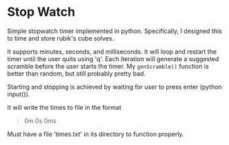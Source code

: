 # Stop Watch

Simple stopwatch timer implemented in python.
Specifically, I designed this to time and store rubik's cube solves.

It supports minutes, seconds, and milliseconds.
It will loop and restart the timer until the user quits using 'q'.
Each iteration will generate a suggested scramble before the user starts the timer.
My `genScramble()` function is better than random, but still probably pretty bad.

Starting and stopping is achieved by waiting for user to press enter (python input()).

It will write the times to file in the format

>0m 0s 0ms

Must have a file 'times.txt' in its directory to function properly.
